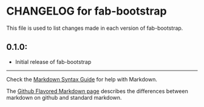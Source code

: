 # CHANGELOG for fab-bootstrap

This file is used to list changes made in each version of fab-bootstrap.

## 0.1.0:

* Initial release of fab-bootstrap

- - -
Check the [Markdown Syntax Guide](http://daringfireball.net/projects/markdown/syntax) for help with Markdown.

The [Github Flavored Markdown page](http://github.github.com/github-flavored-markdown/) describes the differences between markdown on github and standard markdown.
